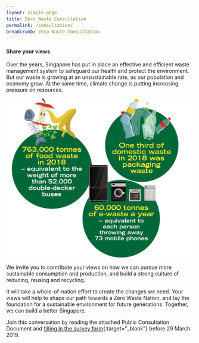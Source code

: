 ```yaml
---
layout: simple-page
title: Zero Waste Consultation
permalink: /consultation/
breadcrumb: Zero Waste Consultation
---
```


#### Share your views 

Over the years, Singapore has put in place an effective and efficient waste management system to safeguard our health and protect the environment. But our waste is growing at an unsustainable rate, as our population and economy grow. At the same time, climate change is putting increasing pressure on resources. 

![Zero Waste Consultation](/images/consultation.png)

We invite you to contribute your views on how we can pursue more sustainable consumption and production, and build a strong culture of reducing, reusing and recycling. 

It will take a whole-of-nation effort to create the changes we need. Your views will help to shape our path towards a Zero Waste Nation, and lay the foundation for a sustainable environment for future generations. Together, we can build a better Singapore. 

Join this conversation by reading the attached Public Consultation Document and [filling in the survey form](mewr.sg/zerowasteconsultation){:target="_blank"} before 29 March 2019.

<Please attach PDF of Public Consultation Document>
